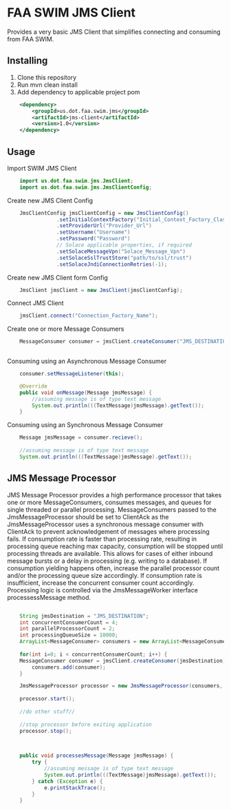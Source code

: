 # FAA SWIM JMS Client

Provides a very basic JMS Client that simplifies connecting and consuming from FAA SWIM.


## Installing

  1. Clone this repository
  2. Run mvn clean install
  3. Add dependency to applicable project pom

```xml
	<dependency>
		<groupId>us.dot.faa.swim.jms</groupId>
		<artifactId>jms-client</artifactId>
		<version>1.0</version>
	</dependency>
```

## Usage

Import SWIM JMS Client 

```java
	import us.dot.faa.swim.jms.JmsClient;
	import us.dot.faa.swim.jms.JmsClientConfig;
```

Create new JMS Client Config

```java
	JmsClientConfig jmsClientConfig = new JmsClientConfig()
                .setInitialContextFactory("Initial_Context_Factory_Class")
                .setProviderUrl("Provider_Url")
                .setUsername("Username")
                .setPassword("Password")
                // Solace applicable properties, if required
                .setSolaceMessageVpn("Solace_Message_Vpn")
                .setSolaceSslTrustStore("path/to/ssl/trust")
                .setSolaceJndiConnectionRetries(-1);
```

Create new JMS Client form Config

```java
	JmsClient jmsClient = new JmsClient(jmsClientConfig);
```

Connect JMS Client

```java
	jmsClient.connect("Connection_Factory_Name");
```

Create one or more Message Consumers

```java
	MessageConsumer consumer = jmsClient.createConsumer("JMS_DESTINATION");
	
```

Consuming using an Asynchronous Message Consumer
	

```java
	consumer.setMessageListener(this);
```

```java
	@Override
	public void onMessage(Message jmsMessage) {
		//assuming message is of type text message
		System.out.println(((TextMessage)jmsMessage).getText());
	}
```

Consuming using an Synchronous Message Consumer

```java
	Message jmsMessage = consumer.recieve();
	
	//assuming message is of type text message
	System.out.println(((TextMessage)jmsMessage).getText());
```

## JMS Message Processor

JMS Message Processor provides a high performance processor that takes one or more MessageConsumers, consumes messages, and queues for single threaded or parallel processing. MessageConsumers passed to the JmsMessageProcessor should be set to ClientAck as the JmsMessageProcessor uses a synchronous message consumer with ClientAck to prevent acknowledgement of messages where processing fails. If consumption rate is faster than processing rate, resulting in processing queue reaching max capacity, consumption will be stopped until processing threads are available. This allows for cases of either inbound message bursts or a delay in processing (e.g. writing to a database). If consumption yielding happens often, increase the parallel processor count and/or the processing queue size accordingly. If consumption rate is insufficient, increase the concurrent consumer count accordingly. Processing logic is controlled via the JmsMessageWorker interface processessMessage method.

```java

	String jmsDestination = "JMS_DESTINATION";
	int concurrentConsumerCount = 4;
	int parallelProcessorCount = 2;
	int processingQueueSize = 10000;
	ArrayList<MessageConsumer> consumers = new ArrayList<MessageConsumer>();
	
	for(int i=0; i < concurrentConsumerCount; i++) {
	MessageConsumer consumer = jmsClient.createConsumer(jmsDestination);
		consumers.add(consumer);
	}

	JmsMessageProcessor processor = new JmsMessageProcessor(consumers, parallelProcessorCount, processingQueueSize, this);
	
	processor.start();
	
	//do other stuff//
	
	//stop processor before exiting application
	processor.stop();
	
```

```java

	public void processesMessage(Message jmsMessage) {
		try {					
			//assuming message is of type text message
			System.out.println(((TextMessage)jmsMessage).getText());
		} catch (Exception e) {
			e.printStackTrace();
		}
	}
```
